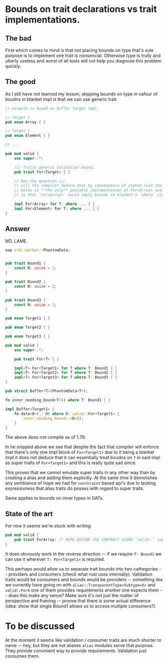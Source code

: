 # Bounds on trait declarations vs trait implementations.

## The bad

First which comes to mind is that not placing bounds on type that's sole purpose is to implement one trait is nonsencial.
Otherwise type is trully and utterly useless and worst of all tools will not help you diagnose this problem quickly.

## The good

As I still have not learned my lesson, skipping bounds on type in vafour of boudns in blanket impl is that we can use generic trait.

```rust
// example is based on buffer target impl.

// Target 1
pub enum Array { }

// Target 1
pub enum Element { }

// ...

pub mod valid {
    use super::*;

    /// Trully generic validation bound.
    pub trait For<Target> { }

    // Now the question is:
    // will the compiler deduce that by consequence of orphan rule the blanket
    // below is **the only** possible implementation of For<Array> and as such `promote` bounds
    // so that `For<Array>` would imply bounds in blanket's `where` clause

    impl For<Array> for T: where ... { }
    impl For<Element> for T: where ... { }
}
```

## Answer

NO. LAME.

```rust
use std::marker::PhantomData;


pub trait Bound1 {
    const N: usize = 1;
}

pub trait Bound2 {
    const N: usize = 2;
}

pub trait Bound3 {
    const N: usize = 3;
}

pub enum Target1 { }

pub enum Target2 { }

pub enum Target3 { }

pub mod valid {
    use super::*;

    pub trait For<T> { }

    impl<T> For<Target1> for T where T: Bound1 { }
    impl<T> For<Target2> for T where T: Bound2 { }
    impl<T> For<Target3> for T where T: Bound3 { }
}

pub struct Buffer<T>(PhantomData<T>);

fn inner_needing_bound<T>() where T: Bound1 { }

impl Buffer<Target1> {
    fn data<D>(_: D) where D: valid::For<Target1> {
        inner_needing_bound::<D>();
    }
}
```

The above does not compile as of 1.79.

In he snipped above we see that despite the fact that compiler will enforce that there's only one impl block of `For<Target1>` due to it being a blanket impl it does not deduce that it can essentially treat boudns on `T` in said impl as super traits of `For<Target1>` and this is really quite sad since.

This proves that we cannot emulate super traits in any other way than by creating a alias and adding them explicitly. At the same time it demolishes any semblance of hope we had for `constraint` based api's due to lacking expressivness that alias traits do posses with regard to super traits.

Same applies to bounds on inner types in GATs.

## State of the art

For now it seems we're stuck with writing

```rust
pub mod valid {
    pub trait ForArray: /* HERE DEFINE THE CONTRACT USING `valid::` super traits */ { }
}
```

It does obviously work in the reverse direction -- if we require `T: Bound1` we can use it wherever `T: For<Target1>` is required.

This perhaps would allow us to separate trait bounds into two cathegories -- providers and consumers (check what rust uses internally). Validation traits would be consumers and bounds would be providers -- something like we currently have going on with `alias::TransparentType<Subtype=X>` and `valid::ForX` one of them provides requirements another one expects them -- does this make any sense? Make sure it's not just the matter of perspective and framing -- proove that there is some actual difference (idea: show that single Bound1 allows us to access multiple consumers?).

# To be discussed

At the moment it seems like validation / consumer traits are much shorter to name -- hey, but they are not aliases `alias` modules serve that purpose. They provide convinient way to provide requirements. Validation just consumes them.
